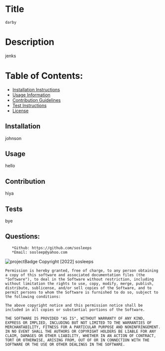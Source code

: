 
  # Title 
    darby
  # Description
   jenks
  # Table of Contents: <br> 
   * [Installation Instructions](#installation)
   * [Usage Information](#usage)
   * [Contribution Guidelines](#contribution)
   * [Test Instructions](#tests)
   * [License](#license) 
  ## Installation 
   johnson
  ## Usage 
  hello
  ## Contribution 
  hiya
  ## Tests
   bye
  ## Questions: <br> 
       *Github: https://github.com/sosleeps
       *Email: sosleep@yahoo.com
  ![projectBadge](https://img.shields.io/badge/license-MIT-blue)
  Copyright [2022] sosleeps

    Permission is hereby granted, free of charge, to any person obtaining a copy of this software and associated documentation files (the "Software"), to deal in the Software without restriction, including without limitation the rights to use, copy, modify, merge, publish, distribute, sublicense, and/or sell copies of the Software, and to permit persons to whom the Software is furnished to do so, subject to the following conditions:
    
    The above copyright notice and this permission notice shall be included in all copies or substantial portions of the Software.
    
    THE SOFTWARE IS PROVIDED "AS IS", WITHOUT WARRANTY OF ANY KIND, EXPRESS OR IMPLIED, INCLUDING BUT NOT LIMITED TO THE WARRANTIES OF MERCHANTABILITY, FITNESS FOR A PARTICULAR PURPOSE AND NONINFRINGEMENT. IN NO EVENT SHALL THE AUTHORS OR COPYRIGHT HOLDERS BE LIABLE FOR ANY CLAIM, DAMAGES OR OTHER LIABILITY, WHETHER IN AN ACTION OF CONTRACT, TORT OR OTHERWISE, ARISING FROM, OUT OF OR IN CONNECTION WITH THE SOFTWARE OR THE USE OR OTHER DEALINGS IN THE SOFTWARE.
